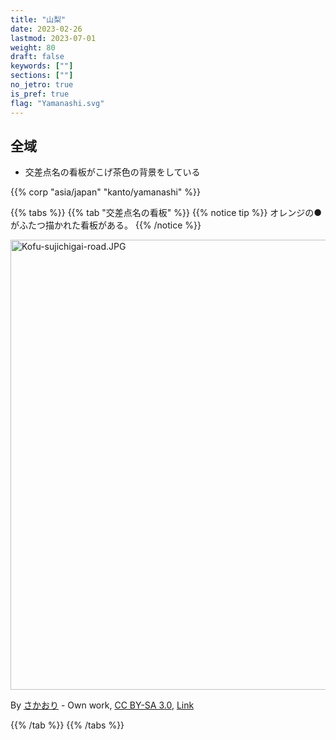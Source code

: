 ```yaml
---
title: "山梨"
date: 2023-02-26
lastmod: 2023-07-01
weight: 80
draft: false
keywords: [""]
sections: [""]
no_jetro: true
is_pref: true
flag: "Yamanashi.svg"
---
```



<div class="main-desciption country-description">
    <h2 class="section-title">全域</h2>
    <ul class="rule-list">
        <li>交差点名の看板がこげ茶色の背景をしている</li>
    </ul>
    {{% corp "asia/japan" "kanto/yamanashi" %}}
</div>

{{% tabs %}}
{{% tab "交差点名の看板" %}}
{{% notice tip %}}
オレンジの●がふたつ描かれた看板がある。
{{% /notice %}}

<div class="googlemap-if no-margin">
<p><a href="https://commons.wikimedia.org/wiki/File:Kofu-sujichigai-road.JPG#/media/File:Kofu-sujichigai-road.JPG"><img src="https://upload.wikimedia.org/wikipedia/commons/7/71/Kofu-sujichigai-road.JPG" alt="Kofu-sujichigai-road.JPG" height="720" width="960"></a></p>
<p>By <a href="//commons.wikimedia.org/wiki/User:%E3%81%95%E3%81%8B%E3%81%8A%E3%82%8A" title="User:さかおり">さかおり</a> - <span class="int-own-work" lang="en">Own work</span>, <a href="https://creativecommons.org/licenses/by-sa/3.0" title="Creative Commons Attribution-Share Alike 3.0">CC BY-SA 3.0</a>, <a href="https://commons.wikimedia.org/w/index.php?curid=11909139">Link</a></p>
</div>

{{% /tab %}}
{{% /tabs %}}
